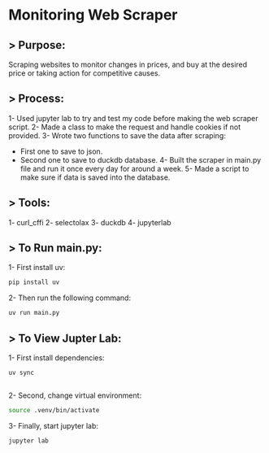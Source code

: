 # Monitoring Web Scraper

## > Purpose:
Scraping websites to monitor changes in prices, and buy at the desired price or taking action for competitive causes.

## > Process:
1- Used jupyter lab to try and test my code before making the web scraper script.
2- Made a class to make the request and handle cookies if not provided.
3- Wrote two functions to save the data after scraping:
  - First one to save to json.
  - Second one to save to duckdb database.
4- Built the scraper in main.py file and run it once every day for around a week.
5- Made a script to make sure if data is saved into the database.

## > Tools:
1- curl_cffi
2- selectolax
3- duckdb
4- jupyterlab

## > To Run main.py:
1- First install uv:
```bash 
pip install uv 
```

2- Then run the following command:
```bash
uv run main.py 
```

## > To View Jupter Lab:
1- First install dependencies:
```bash 
uv sync
```

```
```
2- Second, change virtual environment:
```bash 
source .venv/bin/activate
```

3- Finally, start jupyter lab:
```bash
jupyter lab
```

